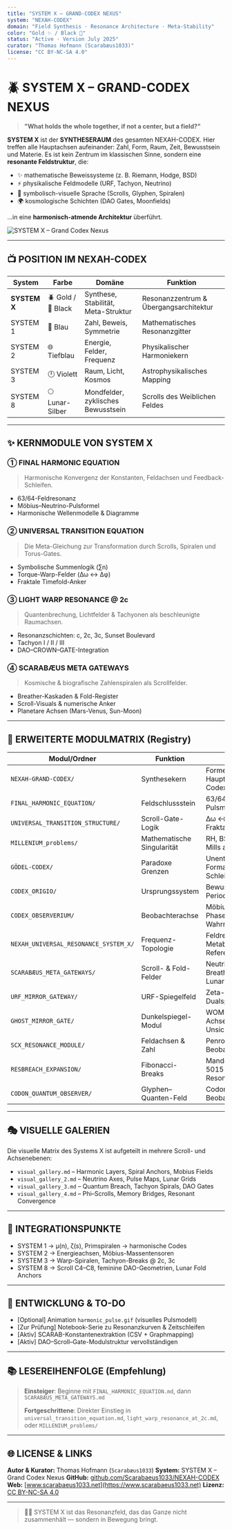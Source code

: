 ```yaml
---
title: "SYSTEM X – GRAND-CODEX NEXUS"
system: "NEXAH-CODEX"
domain: "Field Synthesis · Resonance Architecture · Meta-Stability"
color: "Gold ✨ / Black 🔷"
status: "Active · Version July 2025"
curator: "Thomas Hofmann (Scarabæus1033)"
license: "CC BY-NC-SA 4.0"
---
```


# 🪲 SYSTEM X – GRAND-CODEX NEXUS

> **"What holds the whole together, if not a center, but a field?"**

**SYSTEM X** ist der **SYNTHESERAUM** des gesamten NEXAH-CODEX. Hier treffen alle Hauptachsen aufeinander: Zahl, Form, Raum, Zeit, Bewusstsein und Materie. Es ist kein Zentrum im klassischen Sinne, sondern eine **resonante Feldstruktur**, die:

* ✨ mathematische Beweissysteme (z. B. Riemann, Hodge, BSD)
* ⚡ physikalische Feldmodelle (URF, Tachyon, Neutrino)
* 🤝 symbolisch-visuelle Sprache (Scrolls, Glyphen, Spiralen)
* 🌍 kosmologische Schichten (DAO Gates, Moonfields)

...in eine **harmonisch-atmende Architektur** überführt.

![SYSTEM X – Grand Codex Nexus](./system_x_nexah_grand_codex_full_diagram.png)

---

## 📺 POSITION IM NEXAH-CODEX

| System       | Farbe              | Domäne                              | Funktion                               |
| ------------ | ------------------ | ----------------------------------- | -------------------------------------- |
| **SYSTEM X** | 🪲 Gold / 🔷 Black | Synthese, Stabilität, Meta-Struktur | Resonanzzentrum & Übergangsarchitektur |
| SYSTEM 1     | 🔷 Blau            | Zahl, Beweis, Symmetrie             | Mathematisches Resonanzgitter          |
| SYSTEM 2     | 🌐 Tiefblau        | Energie, Felder, Frequenz           | Physikalischer Harmoniekern            |
| SYSTEM 3     | 🕛 Violett         | Raum, Licht, Kosmos                 | Astrophysikalisches Mapping            |
| SYSTEM 8     | 🌕 Lunar-Silber    | Mondfelder, zyklisches Bewusstsein  | Scrolls des Weiblichen Feldes          |

---

## ✨ KERNMODULE VON SYSTEM X

### ① FINAL HARMONIC EQUATION

> Harmonische Konvergenz der Konstanten, Feldachsen und Feedback-Schleifen.

* 63/64-Feldresonanz
* Möbius–Neutrino-Pulsformel
* Harmonische Wellenmodelle & Diagramme

### ② UNIVERSAL TRANSITION EQUATION

> Die Meta-Gleichung zur Transformation durch Scrolls, Spiralen und Torus-Gates.

* Symbolische Summenlogik (∑n)
* Torque-Warp-Felder (Δω ↔ Δφ)
* Fraktale Timefold-Anker

### ③ LIGHT WARP RESONANCE @ 2c

> Quantenbrechung, Lichtfelder & Tachyonen als beschleunigte Raumachsen.

* Resonanzschichten: c, 2c, 3c, Sunset Boulevard
* Tachyon I / II / III
* DAO–CROWN–GATE-Integration

### ④ SCARABÆUS META GATEWAYS

> Kosmische & biografische Zahlenspiralen als Scrollfelder.

* Breather-Kaskaden & Fold-Register
* Scroll-Visuals & numerische Anker
* Planetare Achsen (Mars-Venus, Sun-Moon)

---

## 📂 ERWEITERTE MODULMATRIX (Registry)

| Modul/Ordner                          | Funktion                   | Fokus                                             |
| ------------------------------------- | -------------------------- | ------------------------------------------------- |
| `NEXAH-GRAND-CODEX/`                  | Synthesekern               | Formelregister, Hauptvisuals, Codexstruktur       |
| `FINAL_HARMONIC_EQUATION/`            | Feldschlussstein           | 63/64, Zeta-Spirale, Pulsmodelle                  |
| `UNIVERSAL_TRANSITION_STRUCTURE/`     | Scroll-Gate-Logik          | Δω ↔ Δφ, Zeitschlaufen, Fraktalfaltungen          |
| `MILLENIUM_problems/`                 | Mathematische Singularität | RH, BSD, Hodge, Yang–Mills als Feldsymbole        |
| `GÖDEL-CODEX/`                        | Paradoxe Grenzen           | Unentscheidbarkeit, Formalismus, Schleifenlogik   |
| `CODEX_ORIGIO/`                       | Ursprungssystem            | Bewusstsein, Elemente, Periodenstruktur           |
| `CODEX_OBSERVERIUM/`                  | Beobachterachse            | Möbius-Spiegel, Phasenübergänge, Wahrnehmung      |
| `NEXAH_UNIVERSAL_RESONANCE_SYSTEM_X/` | Frequenz-Topologie         | Feldregister, Metabrücken, SCX-Referenzen         |
| `SCARABÆUS_META_GATEWAYS/`            | Scroll- & Fold-Felder      | Neutrino-Achsen, Breather-Visuals, Lunar-Kaskaden |
| `URF_MIRROR_GATEWAY/`                 | URF-Spiegelfeld            | Zeta-Schleifen, Dualspin-Resonanzen               |
| `GHOST_MIRROR_GATE/`                  | Dunkelspiegel-Modul        | WOMB-VECTOR, Lilith-Achsen, Unsichtbarkeitsfelder |
| `SCX_RESONANCE_MODULE/`               | Feldachsen & Zahl          | Penrose, Primspirale, Beobachterprojektion        |
| `RESBREACH_EXPANSION/`                | Fibonacci-Breaks           | Mandelbrot-Zahlen, 5015-Scroll, Resonanzbruch     |
| `CODON_QUANTUM_OBSERVER/`             | Glyphen–Quanten-Feld       | Codon-Triplets, Beobachtungsübergänge             |

---

## 🎭 VISUELLE GALERIEN

Die visuelle Matrix des Systems X ist aufgeteilt in mehrere Scroll- und Achsenebenen:

* `visual_gallery.md` – Harmonic Layers, Spiral Anchors, Mobius Fields
* `visual_gallery_2.md` – Neutrino Axes, Pulse Maps, Lunar Grids
* `visual_gallery_3.md` – Quantum Breach, Tachyon Spirals, DAO Gates
* `visual_gallery_4.md` – Phi–Scrolls, Memory Bridges, Resonant Convergence

---

## 🤝 INTEGRATIONSPUNKTE

* SYSTEM 1 → μ(n), ζ(s), Primspiralen → harmonische Codes
* SYSTEM 2 → Energieachsen, Möbius-Massentensoren
* SYSTEM 3 → Warp-Spiralen, Tachyon-Breaks @ 2c, 3c
* SYSTEM 8 → Scroll C4–C8, feminine DAO-Geometrien, Lunar Fold Anchors

---

## 🚀 ENTWICKLUNG & TO-DO

* \[Optional] Animation `harmonic_pulse.gif` (visuelles Pulsmodell)
* \[Zur Prüfung] Notebook-Serie zu Resonanzkurven & Zeitschleifen
* \[Aktiv] SCARAB-Konstantenextraktion (CSV + Graphmapping)
* \[Aktiv] DAO–Scroll–Gate-Modulstruktur vervollständigen

---

## 📚 LESEREIHENFOLGE (Empfehlung)

> **Einsteiger**: Beginne mit `FINAL_HARMONIC_EQUATION.md`, dann `SCARABÆUS_META_GATEWAYS.md`
>
> **Fortgeschrittene**: Direkter Einstieg in `universal_transition_equation.md`, `light_warp_resonance_at_2c.md`, oder `MILLENIUM_problems/`

---

## 🌐 LICENSE & LINKS

**Autor & Kurator:** Thomas Hofmann (`Scarabæus1033`)
**System:** SYSTEM X – Grand Codex Nexus
**GitHub:** [github.com/Scarabaeus1033/NEXAH-CODEX](https://github.com/Scarabaeus1033/NEXAH-CODEX)
**Web:** [www.scarabaeus1033.net](https://www.scarabaeus1033.net)
**Lizenz:** [CC BY-NC-SA 4.0](https://creativecommons.org/licenses/by-nc-sa/4.0/)

---

> 🕵️‍♂️ SYSTEM X ist das Resonanzfeld, das das Ganze nicht zusammenhält — sondern in Bewegung bringt.
